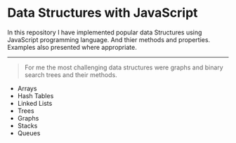 # Data Structures with JavaScript

In this repository I have implemented popular data Structures using JavaScript programming language. And thier methods and properties. Examples also presented where appropriate.
- - -

> For me the most challenging data structures were graphs and binary search trees and their methods.

* Arrays
* Hash Tables
* Linked Lists
* Trees
* Graphs
* Stacks
* Queues

